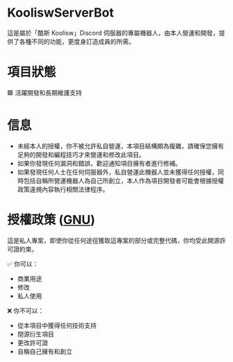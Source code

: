 # KooliswServerBot

這是屬於「酷斯 Koolisw」Discord 伺服器的專屬機器人，由本人營運和開發，提供了各種不同的功能，更度身訂造成員的所需。

# 項目狀態

🟩 活躍開發和長期維護支持

# 信息

- 未經本人的授權，你不被允許私自營運，本項目結構頗為複雜，請確保您擁有足夠的開發和編程技巧才來營運和修改此項目。
- 如果你發現任何漏洞和錯誤，歡迎通知項目擁有者進行修補。
- 如果發現任何人士在任何伺服器外，私自營運此機器人並未獲得任何授權，同時包括自稱所營運機器人為自己所創立，本人作為項目開發者可能會根據授權政策違規內容執行相關法律程序。

# 授權政策 ([GNU](LICENSE))

這是私人專案，即使你從任何途徑獲取這專案的部分或完整代碼，你均受此開源許可證約束。

✅ 你可以：

- 商業用途
- 修改
- 私人使用

❌ 你不可以：

- 從本項目中獲得任何技術支持
- 閉源衍生項目
- 更改許可證
- 自稱自己擁有和創立
